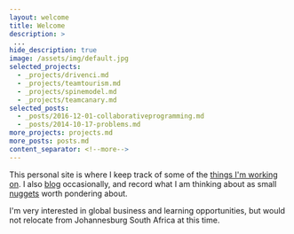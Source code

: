 ```yaml
---
layout: welcome
title: Welcome
description: >
 ...
hide_description: true
image: /assets/img/default.jpg
selected_projects:
  - _projects/drivenci.md
  - _projects/teamtourism.md
  - _projects/spinemodel.md
  - _projects/teamcanary.md
selected_posts:
  - _posts/2016-12-01-collaborativeprogramming.md
  - _posts/2014-10-17-problems.md
more_projects: projects.md
more_posts: posts.md
content_separator: <!--more-->
---
```


This personal site is where I keep track of some of the [things I'm working on][projects]. I also [blog] occasionally, and record what I am thinking about as small [nuggets] worth pondering about.

I'm very interested in global business and learning opportunities, but would not relocate from Johannesburg South Africa at this time.

[blog]: blog.md
[projects]: projects.md
[resume]: resume.md
[nuggets]: nuggets.md
